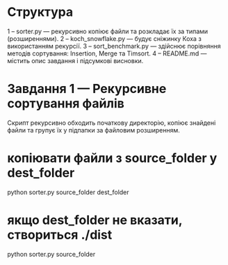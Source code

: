 # Структура

1 – sorter.py — рекурсивно копіює файли та розкладає їх за типами (розширеннями).
2 – koch_snowflake.py — будує сніжинку Коха з використанням рекурсії.
3 – sort_benchmark.py — здійснює порівняння методів сортування: Insertion, Merge та Timsort.
4 – README.md — містить опис завдання і підсумкові висновки.

# Завдання 1 — Рекурсивне сортування файлів

Скрипт рекурсивно обходить початкову директорію, копіює знайдені файли та групує їх у підпапки за файловим розширенням.

# копіювати файли з source_folder у dest_folder
python sorter.py source_folder dest_folder

# якщо dest_folder не вказати, створиться ./dist
python sorter.py source_folder

